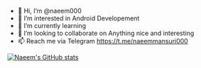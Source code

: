 - 👋 Hi, I’m @naeem000
- 👀 I’m interested in Android Developement
- 🌱 I’m currently learning
- 💞️ I’m looking to collaborate on Anything nice and interesting
- 📫 Reach me via Telegram  https://t.me/naeemmansuri000

[![Naeem's GitHub stats](https://github-readme-stats.vercel.app/api?username=naeem000&count_private=true&count_public=true&show_icons=true&theme=radical)](https://github.com/anuraghazra/github-readme-stats)

<!---
naeem000/naeem000 is a ✨ special ✨ repository because its `README.md` (this file) appears on your GitHub profile.
You can click the Preview link to take a look at your changes.
--->
